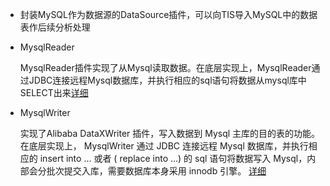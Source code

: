 * 封装MySQL作为数据源的DataSource插件，可以向TIS导入MySQL中的数据表作后续分析处理
* MysqlReader

  MysqlReader插件实现了从Mysql读取数据。在底层实现上，MysqlReader通过JDBC连接远程Mysql数据库，并执行相应的sql语句将数据从mysql库中SELECT出来[详细](https://github.com/alibaba/DataX/blob/master/mysqlreader/doc/mysqlreader.md)
  
* MysqlWriter

  实现了Alibaba DataXWriter 插件，写入数据到 Mysql 主库的目的表的功能。在底层实现上， MysqlWriter 通过 JDBC 连接远程 Mysql 数据库，并执行相应的 insert into ... 或者 ( replace into ...) 的 sql 语句将数据写入 Mysql，内部会分批次提交入库，需要数据库本身采用 innodb 引擎。 [详细](https://github.com/alibaba/DataX/blob/master/mysqlwriter/doc/mysqlwriter.md)